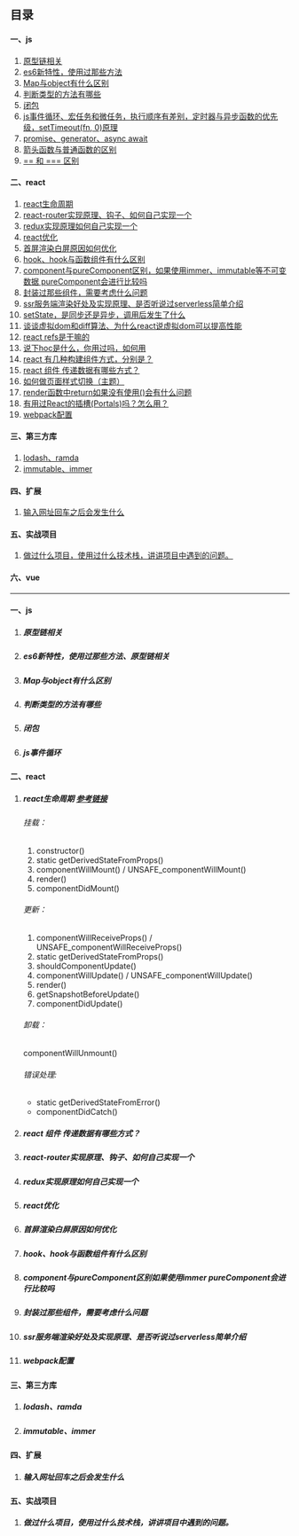 ## 目录
#### 一、js
1. [原型链相关](#prototype)
1. [es6新特性，使用过那些方法](#es6)
1. [Map与object有什么区别](#map)
3. [判断类型的方法有哪些](#indexOf)
4. [闭包](#closure)
5. [js事件循环、宏任务和微任务，执行顺序有差别，定时器与异步函数的优先级，setTimeout(fn, 0)原理](#eventLoop)
6. [promise、generator、async await](#)
7. [箭头函数与普通函数的区别](#)
8. [== 和 === 区别](#)

#### 二、react
1. [react生命周期](#react)
2. [react-router实现原理、钩子、如何自己实现一个](#router)
3. [redux实现原理如何自己实现一个](#redux)
4. [react优化](#react-optimize)
5. [首屏渲染白屏原因如何优化](#first-screen)
6. [hook、hook与函数组件有什么区别](#hook)
5. [component与pureComponent区别，如果使用immer、immutable等不可变数据 pureComponent会进行比较吗](#pure)
6. [封装过那些组件，需要考虑什么问题](#component)
7. [ssr服务端渲染好处及实现原理、是否听说过serverless简单介绍](#ssr)
8. [setState，是同步还是异步，调用后发生了什么](#)
10. [谈谈虚拟dom和diff算法、为什么react说虚拟dom可以提高性能](#)
11. [react refs是干嘛的](#)
12. [说下hoc是什么，你用过吗，如何用](#)
13. [react 有几种构建组件方式，分别是？](#)
14. [react 组件 传递数据有哪些方式？](#react-14)
15. [如何做页面样式切换（主题）](#)
16. [render函数中return如果没有使用()会有什么问题](#)
17. [有用过React的插槽(Portals)吗？怎么用？](#)
18. [webpack配置](#webpack)
 

#### 三、第三方库
1. [lodash、ramda](#lodash)
1. [immutable、immer](#immutable)

#### 四、扩展
1. [输入网址回车之后会发生什么](#extend)


#### 五、实战项目
1. [做过什么项目，使用过什么技术栈，讲讲项目中遇到的问题。](#project)


#### 六、vue

---

#### 一、js
1. ##### <span id="prototype">原型链相关</span>
1. ##### <span id="es6">es6新特性，使用过那些方法、原型链相关</span>
1. ##### <span id="map">Map与object有什么区别</span>
1. ##### <span id="indexOf">判断类型的方法有哪些</span>
1. ##### <span id="closure">闭包</span>
1. ##### <span id="eventLoop">js事件循环</span>


#### 二、react
1. ##### <span id="react">react生命周期</span> [参考链接](https://react.docschina.org/docs/react-component.html)
    ###### 挂载：
    1. constructor()
    2. static getDerivedStateFromProps()
    3. componentWillMount() / UNSAFE_componentWillMount()
    1. render()
    1. componentDidMount()
    ###### 更新：
    1. componentWillReceiveProps() / UNSAFE_componentWillReceiveProps()
    1. static getDerivedStateFromProps()
    1. shouldComponentUpdate()
    1. componentWillUpdate() / UNSAFE_componentWillUpdate()
    1. render()
    1. getSnapshotBeforeUpdate()
    1. componentDidUpdate()
    ###### 卸载：
    componentWillUnmount()
    ###### 错误处理:
    * static getDerivedStateFromError()
    * componentDidCatch()
14. ##### <span id="react-14">react 组件 传递数据有哪些方式？</span>



1. ##### <span id="router">react-router实现原理、钩子、如何自己实现一个</span>
1. ##### <span id="redux">redux实现原理如何自己实现一个</span>
1. ##### <span id="react-optimize">react优化</span>
1. ##### <span id="first-screen">首屏渲染白屏原因如何优化</span>
1. ##### <span id="hook">hook、hook与函数组件有什么区别</span>
1. ##### <span id="pure">component与pureComponent区别如果使用immer pureComponent会进行比较吗</span>
1. ##### <span id="component">封装过那些组件，需要考虑什么问题</span>
1. ##### <span id="ssr">ssr服务端渲染好处及实现原理、是否听说过serverless简单介绍</span>
1. ##### <span id="webpack">webpack配置</span>

#### 三、第三方库
1. ##### <span id="lodash">lodash、ramda</span>
1. ##### <span id="immutable">immutable、immer</span>


#### 四、扩展
1. ##### <span id="extend">输入网址回车之后会发生什么</span>

#### 五、实战项目
1. ##### <span id="project">做过什么项目，使用过什么技术栈，讲讲项目中遇到的问题。</span>

